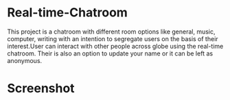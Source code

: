 # Real-time-Chatroom
This project is a chatroom with different room options like general, music, computer, writing with an intention to segregate users on the basis of their interest.User can interact with other people across globe using the real-time chatroom. Their is also an option to update your name or it can be left as anonymous.
# Screenshot
